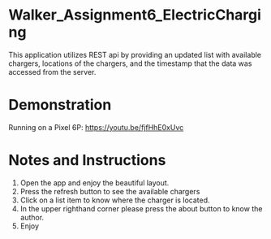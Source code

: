 # Walker_Assignment6_ElectricCharging
This application utilizes REST api  by providing an updated list with available chargers, locations of the chargers, and the timestamp that the data was accessed from the server. 
# Demonstration
Running on a Pixel 6P: https://youtu.be/fjfHhE0xUvc

# Notes and Instructions
1. Open the app and enjoy the beautiful layout.
2. Press the refresh button to see the available chargers
3. Click on a list item to know where the charger is located.
4. In the upper righthand corner please press the about button to know the author.
5. Enjoy
